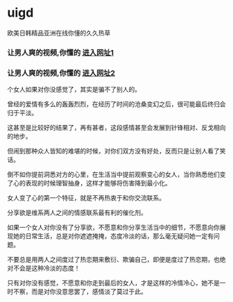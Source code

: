 # uigd
欧美日韩精品亚洲在线你懂的久久热草
                 
### 让男人爽的视频,你懂的  [进入网址1](https://jaakcc.com/?444)

### 让男人爽的视频,你懂的  [进入网址2](https://jaamcc.com/?444)
                       
个女人如果对你没感觉了，其实是骗不了别人的。

曾经的爱情有多么的轰轰烈烈，在经历了时间的沧桑变幻之后，很可能最后终归会归于平淡。

这甚至是比较好的结果了，再有甚者，这段感情甚至会发展到针锋相对、反戈相向的地步。

但闹到那种众人皆知的难堪的时候，对你们双方没有好处，反而只是让别人看了笑话。

倒不如你提前洞悉对方的心里，在生活当中提前观察变心的女人，当你熟悉他们变了心的表现的时候理智抽身，这样才能够将伤害降到最小化。

女人变了心的第一个特征，就是不再热衷于和你交流联系。

分享欲是维系两人之间的情感联系最有利的催化剂。


如果一个女人对你没有了分享欲，不愿意和你分享生活当中的细节，不愿意向你展现她的日常生活，总是对你遮遮掩掩，态度冷淡的话，那么毫无疑问她一定有问题。

不要总是用两人之间度过了热恋期来敷衍、欺骗自己，即便是度过了热恋期，也绝对不会是这种冷淡的态度！

只有对你没有感觉，不愿意和你走到最后的女人，才是这样的冷情冷心，她不是一时不察，而是对你没意思罢了，感情淡了莫过于此。
